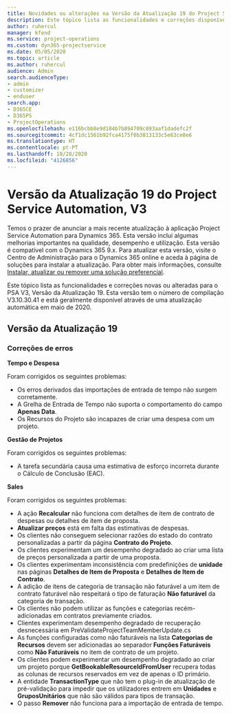 ```yaml
---
title: Novidades ou alterações na Versão da Atualização 19 do Project Service Automation, V3
description: Este tópico lista as funcionalidades e correções disponíveis no Project Service Automation V3, Versão da Atualização 19, V3.
author: ruhercul
manager: kfend
ms.service: project-operations
ms.custom: dyn365-projectservice
ms.date: 05/05/2020
ms.topic: article
ms.author: ruhercul
audience: Admin
search.audienceType:
- admin
- customizer
- enduser
search.app:
- D365CE
- D365PS
- ProjectOperations
ms.openlocfilehash: e116bcbb8e9d184b7b894709c893aaf1dadefc2f
ms.sourcegitcommit: 4cf1dc1561b92fca4175f0b3813133c5e63ce8e6
ms.translationtype: HT
ms.contentlocale: pt-PT
ms.lasthandoff: 10/28/2020
ms.locfileid: "4126856"
---
```

# <a name="project-service-automation-update-release-19-v3"></a>Versão da Atualização 19 do Project Service Automation, V3

Temos o prazer de anunciar a mais recente atualização à aplicação Project Service Automation para Dynamics 365. Esta versão inclui algumas melhorias importantes na qualidade, desempenho e utilização. Esta versão é compatível com o Dynamics 365 9.x. Para atualizar esta versão, visite o Centro de Administração para o Dynamics 365 online e aceda à página de soluções para instalar a atualização. Para obter mais informações, consulte [Instalar, atualizar ou remover uma solução preferencial](https://docs.microsoft.com/power-platform/admin/install-remove-preferred-solution).

Este tópico lista as funcionalidades e correções novas ou alteradas para o PSA V3, Versão da Atualização 19. Esta versão tem o número de compilação V3.10.30.41 e está geralmente disponível através de uma atualização automática em maio de 2020.

## <a name="update-release-19"></a>Versão da Atualização 19

### <a name="bug-fixes"></a>Correções de erros

**Tempo e Despesa**

Foram corrigidos os seguintes problemas: 

- Os erros derivados das importações de entrada de tempo não surgem corretamente.
- A Grelha de Entrada de Tempo não suporta o comportamento do campo **Apenas Data**.
- Os Recursos do Projeto são incapazes de criar uma despesa com um projeto.

**Gestão de Projetos**

Foram corrigidos os seguintes problemas: 

-  A tarefa secundária causa uma estimativa de esforço incorreta durante o Cálculo de Conclusão (EAC).

**Sales**

Foram corrigidos os seguintes problemas: 

- A ação **Recalcular** não funciona com detalhes de item de contrato de despesas ou detalhes de item de proposta.
- **Atualizar preços** está em falta das estimativas de despesas.
-  Os clientes não conseguem selecionar razões do estado do contrato personalizadas a partir da página **Contrato do Projeto**.
- Os clientes experimentam um desempenho degradado ao criar uma lista de preços personalizada a partir de uma proposta.
- Os clientes experimentam inconsistência com predefinições de **unidade** nas páginas **Detalhes de Item de Proposta** e **Detalhes de Item de Contrato**.
- A adição de itens de categoria de transação não faturável a um item de contrato faturável não respeitará o tipo de faturação **Não faturável** da categoria de transação.
- Os clientes não podem utilizar as funções e categorias recém-adicionadas em contratos previamente criados.
- Clientes experimentam desempenho degradado de recuperação desnecessária em PreValidateProjectTeamMemberUpdate.cs
- As funções configuradas como não faturáveis na lista **Categorias de Recursos** devem ser adicionadas ao separador **Funções Faturáveis** como **Não Faturáveis** no item de contrato de um projeto.
- Os clientes podem experimentar um desempenho degradado ao criar um projeto porque **GetBookableResourceIdFromUser** recupera todas as colunas de recursos reservados em vez de apenas o ID primário.
- A entidade **TransactionType** que não tem o plug-in de atualização de pré-validação para impedir que os utilizadores entrem em **Unidades** e **GruposUnitários** que não são válidos para tipos de transação.
- O passo **Remover** não funciona para a importação de entrada de tempo.
